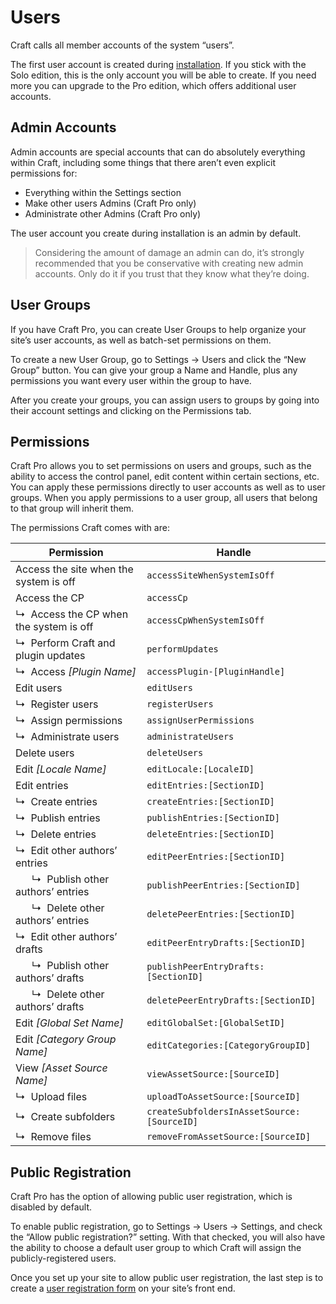 Users
=====

Craft calls all member accounts of the system “users”.

The first user account is created during [installation](installation.md). If you stick with the Solo edition, this is the only account you will be able to create. If you need more you can upgrade to the Pro edition, which offers additional user accounts.

## Admin Accounts

Admin accounts are special accounts that can do absolutely everything within Craft, including some things that there aren’t even explicit permissions for:

* Everything within the Settings section
* Make other users Admins (Craft Pro only)
* Administrate other Admins (Craft Pro only)

The user account you create during installation is an admin by default.

> Considering the amount of damage an admin can do, it’s strongly recommended that you be conservative with creating new admin accounts. Only do it if you trust that they know what they’re doing.

## User Groups

If you have Craft Pro, you can create User Groups to help organize your site’s user accounts, as well as batch-set permissions on them.

To create a new User Group, go to Settings → Users and click the “New Group” button. You can give your group a Name and Handle, plus any permissions you want every user within the group to have.

After you create your groups, you can assign users to groups by going into their account settings and clicking on the Permissions tab.

## Permissions

Craft Pro allows you to set permissions on users and groups, such as the ability to access the control panel, edit content within certain sections, etc. You can apply these permissions directly to user accounts as well as to user groups. When you apply permissions to a user group, all users that belong to that group will inherit them.

The permissions Craft comes with are:

| Permission | Handle
| ---------- | ------
| Access the site when the system is off | `accessSiteWhenSystemIsOff`
| Access the CP | `accessCp`
| ↳  Access the CP when the system is off | `accessCpWhenSystemIsOff`
| ↳  Perform Craft and plugin updates | `performUpdates`
| ↳  Access _[Plugin Name]_ | `accessPlugin-[PluginHandle]`
| Edit users | `editUsers`
| ↳  Register users | `registerUsers`
| ↳  Assign permissions | `assignUserPermissions`
| ↳  Administrate users | `administrateUsers`
| Delete users | `deleteUsers`
| Edit _[Locale Name]_ | `editLocale:[LocaleID]`
| Edit entries | `editEntries:[SectionID]`
| ↳  Create entries | `createEntries:[SectionID]`
| ↳  Publish entries | `publishEntries:[SectionID]`
| ↳  Delete entries | `deleteEntries:[SectionID]`
| ↳  Edit other authors’ entries | `editPeerEntries:[SectionID]`
|       ↳  Publish other authors’ entries | `publishPeerEntries:[SectionID]`
|       ↳  Delete other authors’ entries | `deletePeerEntries:[SectionID]`
| ↳  Edit other authors’ drafts | `editPeerEntryDrafts:[SectionID]`
|       ↳  Publish other authors’ drafts | `publishPeerEntryDrafts:[SectionID]`
|       ↳  Delete other authors’ drafts | `deletePeerEntryDrafts:[SectionID]`
| Edit _[Global Set Name]_ | `editGlobalSet:[GlobalSetID]`
| Edit _[Category Group Name]_ | `editCategories:[CategoryGroupID]`
| View _[Asset Source Name]_ | `viewAssetSource:[SourceID]`
| ↳  Upload files | `uploadToAssetSource:[SourceID]`
| ↳  Create subfolders | `createSubfoldersInAssetSource:[SourceID]`
| ↳  Remove files | `removeFromAssetSource:[SourceID]`

## Public Registration

Craft Pro has the option of allowing public user registration, which is disabled by default. 

To enable public registration, go to Settings → Users → Settings, and check the “Allow public registration?” setting. With that checked, you will also have the ability to choose a default user group to which Craft will assign the publicly-registered users.

Once you set up your site to allow public user registration, the last step is to create a [user registration form](templating/examples/user-registration-form.md) on your site’s front end.
